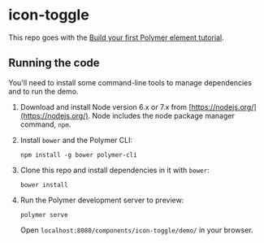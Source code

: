 # icon-toggle

This repo goes with the [Build your first Polymer element tutorial](https://www.polymer-project.org/2.0/start/first-element/intro).

## Running the code

You'll need to install some command-line tools to manage dependencies and to run the demo.

1.  Download and install Node version 6.x or 7.x from [https://nodejs.org/](https://nodejs.org/). Node includes the node package manager command, `npm`.

2.  Install `bower` and the Polymer CLI:

        npm install -g bower polymer-cli

3.  Clone this repo and install dependencies in it with `bower`:

        bower install

5.  Run the Polymer development server to preview:

        polymer serve

    Open `localhost:8080/components/icon-toggle/demo/` in your browser.
